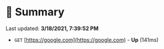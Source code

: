 # 📖 Summary
Last updated: **3/18/2021, 7:39:52 PM**

- `GET` [https://google.com](https://google.com) - **Up** (141ms)
